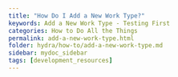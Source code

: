 ```yaml
---
title: "How Do I Add a New Work Type?"
keywords: Add a New Work Type - Testing First
categories: How to Do All the Things
permalink: add-a-new-work-type.html
folder: hydra/how-to/add-a-new-work-type.md
sidebar: mydoc_sidebar
tags: [development_resources]
---
```


